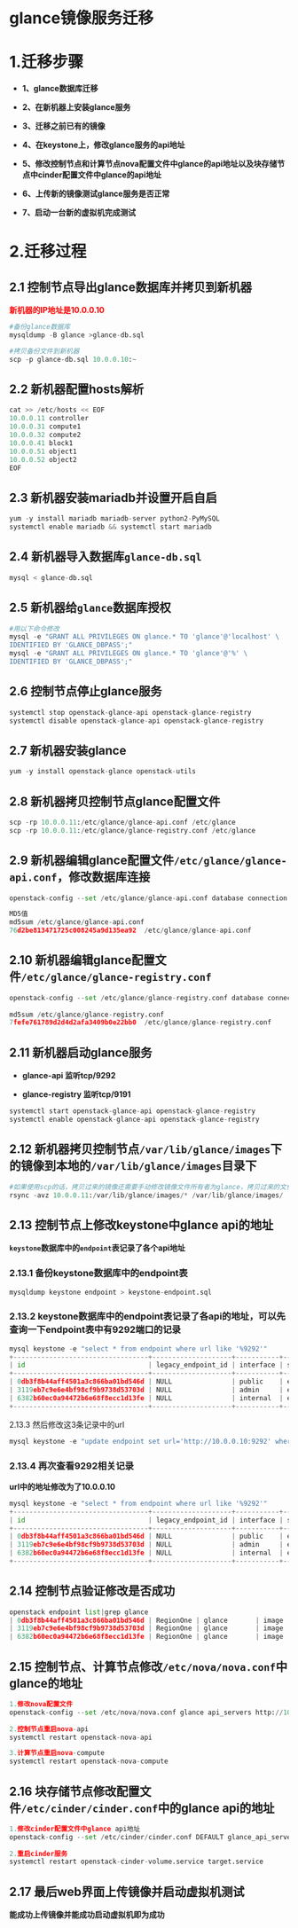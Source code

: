 # glance镜像服务迁移

# 1.迁移步骤

- **1、glance数据库迁移**

- **2、在新机器上安装glance服务**

- **3、迁移之前已有的镜像**

- **4、在keystone上，修改glance服务的api地址**

- **5、修改控制节点和计算节点nova配置文件中glance的api地址以及块存储节点中cinder配置文件中glance的api地址**

- **6、上传新的镜像测试glance服务是否正常**

- **7、启动一台新的虚拟机完成测试** 



# 2.迁移过程

## 2.1 控制节点导出glance数据库并拷贝到新机器

**<span style=color:red>新机器的IP地址是10.0.0.10</span>**

```python
#备份glance数据库
mysqldump -B glance >glance-db.sql

#拷贝备份文件到新机器
scp -p glance-db.sql 10.0.0.10:~
```



## 2.2 新机器配置hosts解析

```python
cat >> /etc/hosts << EOF
10.0.0.11 controller
10.0.0.31 compute1
10.0.0.32 compute2
10.0.0.41 block1
10.0.0.51 object1
10.0.0.52 object2
EOF
```



## 2.3 新机器安装mariadb并设置开启自启

```python
yum -y install mariadb mariadb-server python2-PyMySQL
systemctl enable mariadb && systemctl start mariadb
```



## 2.4 新机器导入数据库`glance-db.sql`

```python
mysql < glance-db.sql
```



## 2.5 新机器给`glance`数据库授权

```python
#用以下命令修改
mysql -e "GRANT ALL PRIVILEGES ON glance.* TO 'glance'@'localhost' \
IDENTIFIED BY 'GLANCE_DBPASS';"
mysql -e "GRANT ALL PRIVILEGES ON glance.* TO 'glance'@'%' \
IDENTIFIED BY 'GLANCE_DBPASS';"
```



## 2.6 控制节点停止glance服务

```python
systemctl stop openstack-glance-api openstack-glance-registry
systemctl disable openstack-glance-api openstack-glance-registry
```



## 2.7 新机器安装glance

```python
yum -y install openstack-glance openstack-utils
```



## 2.8 新机器拷贝控制节点glance配置文件

```python
scp -rp 10.0.0.11:/etc/glance/glance-api.conf /etc/glance
scp -rp 10.0.0.11:/etc/glance/glance-registry.conf /etc/glance
```



## 2.9 新机器编辑glance配置文件`/etc/glance/glance-api.conf`，修改数据库连接

```python
openstack-config --set /etc/glance/glance-api.conf database connection mysql+pymysql://glance:GLANCE_DBPASS@localhost/glance   

MD5值
md5sum /etc/glance/glance-api.conf
76d2be813471725c008245a9d135ea92  /etc/glance/glance-api.conf
```



## 2.10 新机器编辑glance配置文件`/etc/glance/glance-registry.conf`

```python
openstack-config --set /etc/glance/glance-registry.conf database connection mysql+pymysql://glance:GLANCE_DBPASS@localhost/glance
 
md5sum /etc/glance/glance-registry.conf
7fefe761789d2d4d2afa3409b0e22bb0  /etc/glance/glance-registry.conf
```



## 2.11 新机器启动glance服务

- **glance-api 监听tcp/9292**

- **glance-registry 监听tcp/9191**

```python
systemctl start openstack-glance-api openstack-glance-registry
systemctl enable openstack-glance-api openstack-glance-registry
```



## 2.12 新机器拷贝控制节点`/var/lib/glance/images`下的镜像到本地的`/var/lib/glance/images`目录下

```python
#如果使用scp的话，拷贝过来的镜像还需要手动修改镜像文件所有者为glance，拷贝过来的文件默认所有者是root
rsync -avz 10.0.0.11:/var/lib/glance/images/* /var/lib/glance/images/
```



## 2.13 控制节点上修改keystone中glance api的地址

**`keystone`数据库中的`endpoint`表记录了各个api地址**

### 2.13.1 备份keystone数据库中的endpoint表

```python
mysqldump keystone endpoint > keystone-endpoint.sql
```



### 2.13.2 keystone数据库中的endpoint表记录了各api的地址，可以先查询一下endpoint表中有9292端口的记录

```python
mysql keystone -e "select * from endpoint where url like '%9292'"
+----------------------------------+--------------------+-----------+----------------------------------+------------------------+-------+---------+-----------+
| id                               | legacy_endpoint_id | interface | service_id                       | url                    | extra | enabled | region_id |
+----------------------------------+--------------------+-----------+----------------------------------+------------------------+-------+---------+-----------+
| 0db3f8b44aff4501a3c866ba01bd546d | NULL               | public    | eb33b46815ba43a982fc39a9737efa7f | http://controller:9292 | {}    |       1 | RegionOne |
| 3119eb7c9e6e4bf98cf9b9738d53703d | NULL               | admin     | eb33b46815ba43a982fc39a9737efa7f | http://controller:9292 | {}    |       1 | RegionOne |
| 6382b60ec0a94472b6e68f8ecc1d13fe | NULL               | internal  | eb33b46815ba43a982fc39a9737efa7f | http://controller:9292 | {}    |       1 | RegionOne |
+----------------------------------+--------------------+-----------+----------------------------------+------------------------+-------+---------+-----------+
```



2.13.3 然后修改这3条记录中的url

```python
mysql keystone -e "update endpoint set url='http://10.0.0.10:9292' where url like '%9292'"
```



### 2.13.4 再次查看9292相关记录

**url中的地址修改为了10.0.0.10**

```python
mysql keystone -e "select * from endpoint where url like '%9292'"
+----------------------------------+--------------------+-----------+----------------------------------+-----------------------+-------+---------+-----------+
| id                               | legacy_endpoint_id | interface | service_id                       | url                   | extra | enabled | region_id |
+----------------------------------+--------------------+-----------+----------------------------------+-----------------------+-------+---------+-----------+
| 0db3f8b44aff4501a3c866ba01bd546d | NULL               | public    | eb33b46815ba43a982fc39a9737efa7f | http://10.0.0.10:9292 | {}    |       1 | RegionOne |
| 3119eb7c9e6e4bf98cf9b9738d53703d | NULL               | admin     | eb33b46815ba43a982fc39a9737efa7f | http://10.0.0.10:9292 | {}    |       1 | RegionOne |
| 6382b60ec0a94472b6e68f8ecc1d13fe | NULL               | internal  | eb33b46815ba43a982fc39a9737efa7f | http://10.0.0.10:9292 | {}    |       1 | RegionOne |
+----------------------------------+--------------------+-----------+----------------------------------+-----------------------+-------+---------+-----------+
```





## 2.14 控制节点验证修改是否成功

```python
openstack endpoint list|grep glance
| 0db3f8b44aff4501a3c866ba01bd546d | RegionOne | glance       | image        | True    | public    | http://10.0.0.10:9292                         |
| 3119eb7c9e6e4bf98cf9b9738d53703d | RegionOne | glance       | image        | True    | admin     | http://10.0.0.10:9292                         |
| 6382b60ec0a94472b6e68f8ecc1d13fe | RegionOne | glance       | image        | True    | internal  | http://10.0.0.10:9292 
```



## 2.15 控制节点、计算节点修改`/etc/nova/nova.conf`中glance的地址

```python
1.修改nova配置文件
openstack-config --set /etc/nova/nova.conf glance api_servers http://10.0.0.10:9292
    
2.控制节点重启nova-api
systemctl restart openstack-nova-api 

3.计算节点重启nova-compute
systemctl restart openstack-nova-compute
```



## 2.16 块存储节点修改配置文件`/etc/cinder/cinder.conf`中的glance api的地址

```python
1.修改cinder配置文件中glance api地址
openstack-config --set /etc/cinder/cinder.conf DEFAULT glance_api_servers http://10.0.0.10:9292
  
2.重启cinder服务  
systemctl restart openstack-cinder-volume.service target.service    
```





## 2.17 最后web界面上传镜像并启动虚拟机测试

**能成功上传镜像并能成功启动虚拟机即为成功**